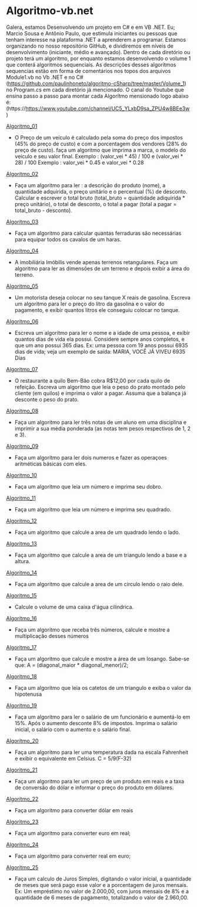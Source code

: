 # Algoritmo-vb.net
Galera, estamos Desenvolvendo um projeto em C# e em VB .NET. Eu; Marcio Sousa e Antônio Paulo, que estimula iniciantes ou pessoas que tenham interesse na plataforma .NET a aprenderem a programar. Estamos organizando no nosso repositório GitHub, e dividiremos em níveis de desenvolvimento (iniciante, médio e avançado). Dentro de cada diretório ou projeto terá um algoritmo, por enquanto estamos desenvolvendo o volume 1 que conterá algoritmos sequenciais. As descrições desses algoritmos sequencias estão em forma de comentários nos topos dos arquivos Module1.vb no Vb .NET e no C# (https://github.com/paulinhoneto/algoritmo-cSharp/tree/master/Volume_1) no Program.cs em cada diretório já mencionado. O canal do Youtube que ensina passo a passo para montar cada Algorítmo mensionado logo abaixo é:(https://https://www.youtube.com/channel/UC5_YLxbD9sa_ZPU4w8BEe3w)

[Algoritmo_01](https://github.com/MarcioSousa/Algoritmo-vb.net/tree/master/Algoritmo_01)
 * O Preço de um veículo é calculado pela soma do preço dos impostos (45% do preço de custo) e com a 
   porcentagem dos vendores (28% do preço de custo). faça um algoritmo que imprima a marca, o modelo 
   do veículo e seu valor final.
   Exemplo : (valor_vei * 45) / 100 e (valor_vei * 28) / 100
   Exemplo :  valor_vei * 0.45 e valor_vei * 0.28
 
[Algoritmo_02](https://github.com/MarcioSousa/Algoritmo-vb.net/tree/master/Algoritmo_02)
 * Faça um algoritmo para ler : a descrição do produto (nome), a quantidade adquirida, o preço unitário 
   e o percentual (%) de desconto. Calcular e escrever o total bruto (total_bruto = quantidade adiquirida * 
   preço unitário), o total de desconto,  o total a pagar (total a pagar = total_bruto - desconto).

[Algoritmo_03](https://github.com/MarcioSousa/Algoritmo-vb.net/tree/master/Algoritmo_03)
 * Faça um algoritmo para calcular quantas ferraduras são necessárias para equipar todos os
   cavalos de um haras.

[Algoritmo_04](https://github.com/MarcioSousa/Algoritmo-vb.net/tree/master/Algoritmo_04)
 * A imobiliária Imóbilis vende apenas terrenos retangulares. Faça um algoritmo para ler as 
   dimensões de um terreno e depois exibir a área do terreno. 

[Algoritmo_05](https://github.com/MarcioSousa/Algoritmo-vb.net/tree/master/Algoritmo_05)
 * Um motorista deseja colocar no seu tanque X reais de gasolina. Escreva um algoritmo para ler o 
   preço do litro da gasolina e o valor do pagamento, e exibir quantos litros ele conseguiu colocar no 
   tanque.

[Algoritmo_06](https://github.com/MarcioSousa/Algoritmo-vb.net/tree/master/Algoritmo_06)
 * Escreva um algoritmo para ler o nome e a idade de uma pessoa, e exibir quantos dias de vida 
   ela possui. Considere sempre anos completos, e que um ano possui 365 dias. Ex: uma pessoa 
   com 19 anos possui 6935 dias de vida; veja um exemplo de saída: MARIA, VOCÊ JÁ VIVEU 6935 
   Dias

[Algoritmo_07](https://github.com/MarcioSousa/Algoritmo-vb.net/tree/master/Algoritmo_07)
 * O restaurante a quilo Bem-Bão cobra R$12,00 por cada quilo de refeição. Escreva um algoritmo
   que leia o peso do prato montado pelo cliente (em quilos) e imprima o valor a pagar. Assuma que a 
   balança já desconte o peso do prato.

[Algoritmo_08](https://github.com/MarcioSousa/Algoritmo-vb.net/tree/master/Algoritmo_08)
 * Faça um algoritmo para ler três notas de um aluno em uma disciplina e imprimir a sua média 
   ponderada (as notas tem pesos respectivos de 1, 2 e 3). 

[Algoritmo_09](https://github.com/MarcioSousa/Algoritmo-vb.net/tree/master/Algoritmo_09)
 * Faça um algoritmo para ler dois numeros e fazer as operaçoes aritméticas básicas com eles. 

[Algoritmo_10](https://github.com/MarcioSousa/Algoritmo-vb.net/tree/master/Algoritmo_10)
 * Faça um algoritmo que leia um número e imprima seu dobro. 

[Algoritmo_11](https://github.com/MarcioSousa/Algoritmo-vb.net/tree/master/Algoritmo_11)
 * Faça um algoritmo que leia um número e imprima seu quadrado.  

[Algoritmo_12](https://github.com/MarcioSousa/Algoritmo-vb.net/tree/master/Algoritmo_12)
 * Faça um algoritmo que calcule a area de um quadrado lendo o lado.     

[Algoritmo_13](https://github.com/MarcioSousa/Algoritmo-vb.net/tree/master/Algoritmo_13)
 * Faça um algoritmo que calcule a area de um triangulo lendo a base e a altura. 

[Algoritmo_14](https://github.com/MarcioSousa/Algoritmo-vb.net/tree/master/Algoritmo_14)
 * Faça um algoritmo que calcule a area de um circulo lendo o raio dele. 

[Algoritmo_15](https://github.com/MarcioSousa/Algoritmo-vb.net/tree/master/Algoritmo_15)
 *  Calcule o volume de uma caixa d'água cilíndrica. 

[Algoritmo_16](https://github.com/MarcioSousa/Algoritmo-vb.net/tree/master/Algoritmo_16)
 * Faça um algoritmo que receba três números, calcule e mostre a multiplicação desses números 

[Algoritmo_17](https://github.com/MarcioSousa/Algoritmo-vb.net/tree/master/Algoritmo_17)
 * Faça um algoritmo que calcule e mostre a área de um losango. Sabe-se que: A = 
   (diagonal_maior * diagonal_menor)/2;  

[Algoritmo_18](https://github.com/MarcioSousa/Algoritmo-vb.net/tree/master/Algoritmo_18)
 * Faça um algoritmo que leia os catetos de um triangulo e exiba o valor da hipotenusa

[Algoritmo_19]()
 * Faça um algoritmo para ler o salário de um funcionário e aumentá-lo em 15%. Após o aumento
   desconte 8% de impostos. Imprima o salário inicial, o salário com o aumento e o salário final. 

[Algoritmo_20]()
 * Faça um algoritmo para ler uma temperatura dada na escala Fahrenheit e exibir o equivalente em Celsius.
   C = 5/9(F-32)
  
[Algoritmo_21]()
 * Faça um algoritmo para ler um preço de um produto em reais e a taxa de conversão do dólar e informar
   o preço do produto em dólares. 

[Algoritmo_22]()
 * Faça um algoritmo para converter dólar em reais 
 
[Algoritmo_23]()
 * Faça um algoritmo para converter euro em real;
 
[Algoritmo_24]()
 * Faça um algoritmo para converter real em euro;
 
[Algoritmo_25]()
 * Faça um calculo de Juros Simples, digitando o valor inicial,
   a quantidade de meses que será pago esse valor e a porcentagem de 
   juros mensais. Ex: Um empréstimo no valor de 2.000,00, com juros 
   mensais de 8% e a quantidade de 6 meses de pagamento, totalizando
   o valor de 2.960,00.

